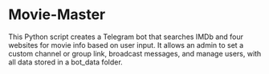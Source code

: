 # Movie-Master
This Python script creates a Telegram bot that searches IMDb and four websites for movie info based on user input. It allows an admin to set a custom channel or group link, broadcast messages, and manage users, with all data stored in a bot_data folder.

